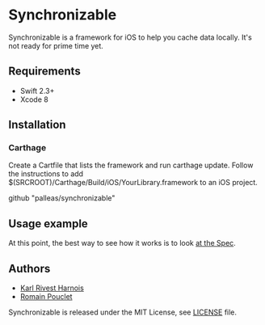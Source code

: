 # Synchronizable

Synchronizable is a framework for iOS to help you cache data locally. It's not ready for prime time yet.

## Requirements 

* Swift 2.3+
* Xcode 8

## Installation

### Carthage

Create a Cartfile that lists the framework and run carthage update. Follow the instructions to add $(SRCROOT)/Carthage/Build/iOS/YourLibrary.framework to an iOS project.

github "palleas/synchronizable"

## Usage example

At this point, the best way to see how it works is to look [at the Spec](SynchronizableTests/DiffReducerSpec.swift).

## Authors

* [Karl Rivest Harnois](https://github.com/karlharnois)
* [Romain Pouclet](https://github.com/palleas) 


Synchronizable is released under the MIT License, see [LICENSE](LICENSE) file.
